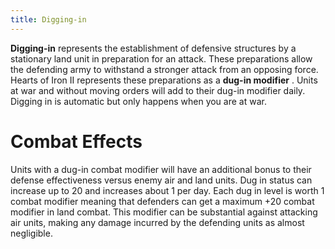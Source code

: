 ```yaml
---
title: Digging-in
---
```


**Digging-in** represents the establishment of defensive structures by a stationary land unit in preparation for an attack. These preparations allow the defending army to withstand a stronger attack from an opposing force. Hearts of Iron II represents these preparations as a **dug-in modifier** . Units at war and without moving orders will add to their dug-in modifier daily. Digging in is automatic but only happens when you are at war.

# Combat Effects

Units with a dug-in combat modifier will have an additional bonus to their defense effectiveness versus enemy air and land units. Dug in status can increase up to 20 and increases about 1 per day. Each dug in level is worth 1 combat modifier meaning that defenders can get a maximum +20 combat modifier in land combat. This modifier can be substantial against attacking air units, making any damage incurred by the defending units as almost negligible.
